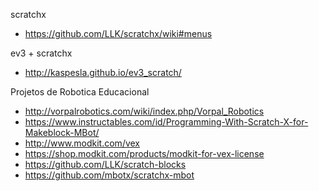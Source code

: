 scratchx
- https://github.com/LLK/scratchx/wiki#menus

ev3 + scratchx
- http://kaspesla.github.io/ev3_scratch/

Projetos de Robotica Educacional
 - http://vorpalrobotics.com/wiki/index.php/Vorpal_Robotics
 - https://www.instructables.com/id/Programming-With-Scratch-X-for-Makeblock-MBot/
 - http://www.modkit.com/vex
 - https://shop.modkit.com/products/modkit-for-vex-license
 - https://github.com/LLK/scratch-blocks
 - https://github.com/mbotx/scratchx-mbot
